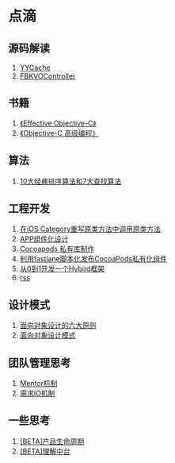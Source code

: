 # 点滴

## 源码解读

1. [YYCache](https://github.com/BrooksWon/Blogs/blob/master/3rd/YYCache/%E8%AF%BB%20YYCache.md)
2. [FBKVOController](https://github.com/BrooksWon/Blogs/blob/master/3rd/FBKVOController/%E8%AF%BB%20FBKVOController.md)

## 书籍

1. [《Effective Objective-C》](https://github.com/BrooksWon/Blogs/tree/master/books/%E3%80%8AEffective%20Objective-C%E3%80%8B)
2. [《Objective-C 高级编程》](https://github.com/BrooksWon/Blogs/tree/master/books/%E3%80%8AObjective-C%20%E9%AB%98%E7%BA%A7%E7%BC%96%E7%A8%8B%E3%80%8B)

## 算法

1. [10大经典排序算法和7大查找算法](https://github.com/BrooksWon/Blogs/blob/master/algorithm/README.md)

## 工程开发

1. [在iOS Category重写原类方法中调用原类方法](https://github.com/BrooksWon/Blogs/blob/master/dev/%E5%9C%A8iOS%20Category%E9%87%8D%E5%86%99%E5%8E%9F%E7%B1%BB%E6%96%B9%E6%B3%95%E4%B8%AD%E8%B0%83%E7%94%A8%E5%8E%9F%E7%B1%BB%E6%96%B9%E6%B3%95t.md)
2. [APP组件化设计](https://github.com/BrooksWon/Blogs/blob/master/dev/APP%E7%BB%84%E4%BB%B6%E5%8C%96%E8%AE%BE%E8%AE%A1.md)
3. [Cocoapods 私有库制作](https://github.com/BrooksWon/Blogs/blob/master/dev/Cocoapods%20%E7%A7%81%E6%9C%89%E5%BA%93%E5%88%B6%E4%BD%9C.md)
4. [利用fastlane脚本化发布CocoaPods私有化组件](https://github.com/BrooksWon/Blogs/blob/master/dev/%E5%88%A9%E7%94%A8fastlane%E8%84%9A%E6%9C%AC%E5%8C%96%E5%8F%91%E5%B8%83CocoaPods%E7%A7%81%E6%9C%89%E5%8C%96%E7%BB%84%E4%BB%B6.md)
5. [从0到1开发一个Hybird框架](https://github.com/BrooksWon/Blogs/blob/master/dev/Hybird%E6%96%B9%E6%A1%88.md)
6. [rss](https://github.com/BrooksWon/Blogs/tree/master/rss)

## 设计模式

1. [面向对象设计的六大原则](https://github.com/BrooksWon/Blogs/blob/master/Object-oriented%20design%20pattern/%E9%9D%A2%E5%90%91%E5%AF%B9%E8%B1%A1%E8%AE%BE%E8%AE%A1%E7%9A%84%E5%85%AD%E5%A4%A7%E5%8E%9F%E5%88%99/README.md)
2. [面向对象设计模式](https://github.com/BrooksWon/Blogs/blob/master/Object-oriented%20design%20pattern/README.md)

## 团队管理思考

1. [Mentor机制](https://github.com/BrooksWon/Blogs/blob/master/manager/%E5%9B%A2%E9%98%9F%E7%AE%A1%E7%90%86%E6%80%9D%E8%80%83%E4%B9%8BMentor%E6%9C%BA%E5%88%B6.md)
2. [需求IO机制](https://github.com/BrooksWon/Blogs/blob/master/manager/%E5%9B%A2%E9%98%9F%E7%AE%A1%E7%90%86%E6%80%9D%E8%80%83%E4%B9%8B%E9%9C%80%E6%B1%82IO%E6%9C%BA%E5%88%B6.md)

## 一些思考

1. [[BETA]产品生命周期](https://github.com/BrooksWon/Blogs/tree/master/think/product)
2. [[BETA]理解中台](https://github.com/BrooksWon/Blogs/blob/master/think/zhongtai/README.md)
